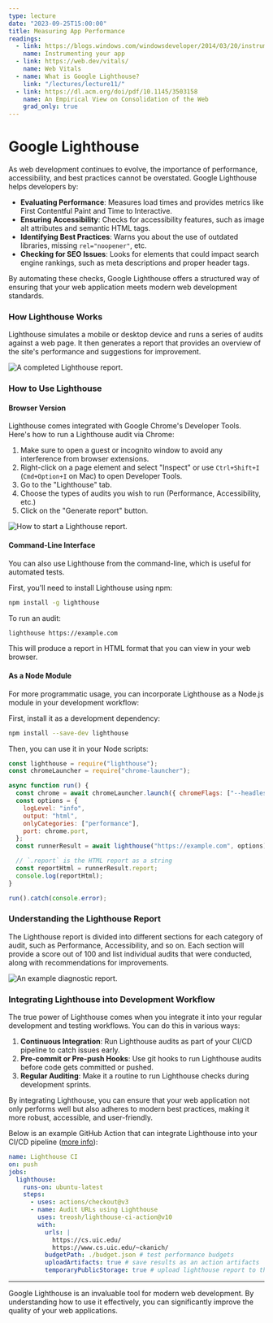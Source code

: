 ```yaml
---
type: lecture
date: "2023-09-25T15:00:00"
title: Measuring App Performance
readings:
  - link: https://blogs.windows.com/windowsdeveloper/2014/03/20/instrumenting-your-app-for-telemetry-and-analytics/
    name: Instrumenting your app
  - link: https://web.dev/vitals/
    name: Web Vitals
  - name: What is Google Lighthouse?
    link: "/lectures/lecture11/"
  - link: https://dl.acm.org/doi/pdf/10.1145/3503158
    name: An Empirical View on Consolidation of the Web
    grad_only: true
---
```


# Google Lighthouse

As web development continues to evolve, the importance of performance, accessibility, and best practices cannot be overstated. Google Lighthouse helps developers by:

- **Evaluating Performance**: Measures load times and provides metrics like First Contentful Paint and Time to Interactive.
- **Ensuring Accessibility**: Checks for accessibility features, such as image alt attributes and semantic HTML tags.
- **Identifying Best Practices**: Warns you about the use of outdated libraries, missing `rel="noopener"`, etc.
- **Checking for SEO Issues**: Looks for elements that could impact search engine rankings, such as meta descriptions and proper header tags.

By automating these checks, Google Lighthouse offers a structured way of ensuring that your web application meets modern web development standards.

### How Lighthouse Works

Lighthouse simulates a mobile or desktop device and runs a series of audits against a web page. It then generates a report that provides an overview of the site's performance and suggestions for improvement.

![A completed Lighthouse report.](/lighthouse_report.png "Lighthouse report")

### How to Use Lighthouse

#### Browser Version

Lighthouse comes integrated with Google Chrome's Developer Tools. Here's how to run a Lighthouse audit via Chrome:

1. Make sure to open a guest or incognito window to avoid any interference from browser extensions.
2. Right-click on a page element and select "Inspect" or use `Ctrl+Shift+I` (`Cmd+Option+I` on Mac) to open Developer Tools.
3. Go to the "Lighthouse" tab.
4. Choose the types of audits you wish to run (Performance, Accessibility, etc.)
5. Click on the "Generate report" button.

![How to start a Lighthouse report.](/start_lighthouse.png "How to Lighthouse")

#### Command-Line Interface

You can also use Lighthouse from the command-line, which is useful for automated tests.

First, you'll need to install Lighthouse using npm:

```bash
npm install -g lighthouse
```

To run an audit:

```bash
lighthouse https://example.com
```

This will produce a report in HTML format that you can view in your web browser.

#### As a Node Module

For more programmatic usage, you can incorporate Lighthouse as a Node.js module in your development workflow:

First, install it as a development dependency:

```bash
npm install --save-dev lighthouse
```

Then, you can use it in your Node scripts:

```javascript
const lighthouse = require("lighthouse");
const chromeLauncher = require("chrome-launcher");

async function run() {
  const chrome = await chromeLauncher.launch({ chromeFlags: ["--headless"] });
  const options = {
    logLevel: "info",
    output: "html",
    onlyCategories: ["performance"],
    port: chrome.port,
  };
  const runnerResult = await lighthouse("https://example.com", options);

  // `.report` is the HTML report as a string
  const reportHtml = runnerResult.report;
  console.log(reportHtml);
}

run().catch(console.error);
```

### Understanding the Lighthouse Report

The Lighthouse report is divided into different sections for each category of audit, such as Performance, Accessibility, and so on. Each section will provide a score out of 100 and list individual audits that were conducted, along with recommendations for improvements.

![An example diagnostic report.](/lighthouse_diagnostics.png)

### Integrating Lighthouse into Development Workflow

The true power of Lighthouse comes when you integrate it into your regular development and testing workflows. You can do this in various ways:

1. **Continuous Integration**: Run Lighthouse audits as part of your CI/CD pipeline to catch issues early.
2. **Pre-commit or Pre-push Hooks**: Use git hooks to run Lighthouse audits before code gets committed or pushed.
3. **Regular Auditing**: Make it a routine to run Lighthouse checks during development sprints.

By integrating Lighthouse, you can ensure that your web application not only performs well but also adheres to modern best practices, making it more robust, accessible, and user-friendly.

Below is an example GitHub Action that can integrate Lighthouse into your CI/CD pipeline ([more info](https://github.com/marketplace/actions/lighthouse-ci-action)):

```yaml
name: Lighthouse CI
on: push
jobs:
  lighthouse:
    runs-on: ubuntu-latest
    steps:
      - uses: actions/checkout@v3
      - name: Audit URLs using Lighthouse
        uses: treosh/lighthouse-ci-action@v10
        with:
          urls: |
            https://cs.uic.edu/
            https://www.cs.uic.edu/~ckanich/
          budgetPath: ./budget.json # test performance budgets
          uploadArtifacts: true # save results as an action artifacts
          temporaryPublicStorage: true # upload lighthouse report to the temporary storage
```

---

Google Lighthouse is an invaluable tool for modern web development. By understanding how to use it effectively, you can significantly improve the quality of your web applications.
